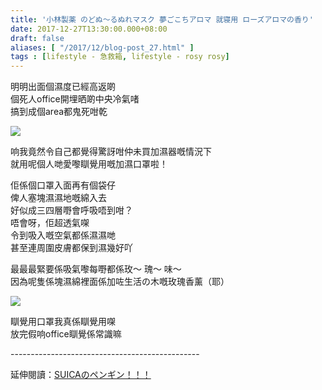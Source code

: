 ```yaml
---
title: '小林製薬 のどぬ～るぬれマスク 夢ごこちアロマ 就寝用 ローズアロマの香り'
date: 2017-12-27T13:30:00.000+08:00
draft: false
aliases: [ "/2017/12/blog-post_27.html" ]
tags : [lifestyle - 急救箱, lifestyle - rosy rosy]
---
```


明明出面個濕度已經高返啲  
個死人office開埋晒啲中央冷氣啫  
搞到成個area都鬼死咁乾  

![](/images/kobayashiaromamask.jpg)

响我竟然令自己都覺得驚訝咁仲未買加濕器嘅情況下  
就用呢個人哋愛嚟瞓覺用嘅加濕口罩啦！  
  
佢係個口罩入面再有個袋仔  
俾人塞塊濕濕地嘅綿入去  
好似成三四層嘢會呼吸唔到咁？  
唔會呀，佢超透氣㗎  
令到吸入嘅空氣都係濕濕哋  
甚至連周圍皮膚都保到濕幾好吖  
  
最最最緊要係吸氣嚟每嘢都係玫～ 瑰～ 味～  
因為呢隻係塊濕綿裡面係加咗生活の木嘅玫瑰香薰（耶）  

![](/images/kobayashiaromamask1.jpg)

瞓覺用口罩我真係瞓覺用㗎  
放完假响office瞓覺係常識嘛  
  
  
\-----------------------------------------------  
  
延伸閱讀：[SUICAのペンギン！！！](https://hidie.net/suica/)
